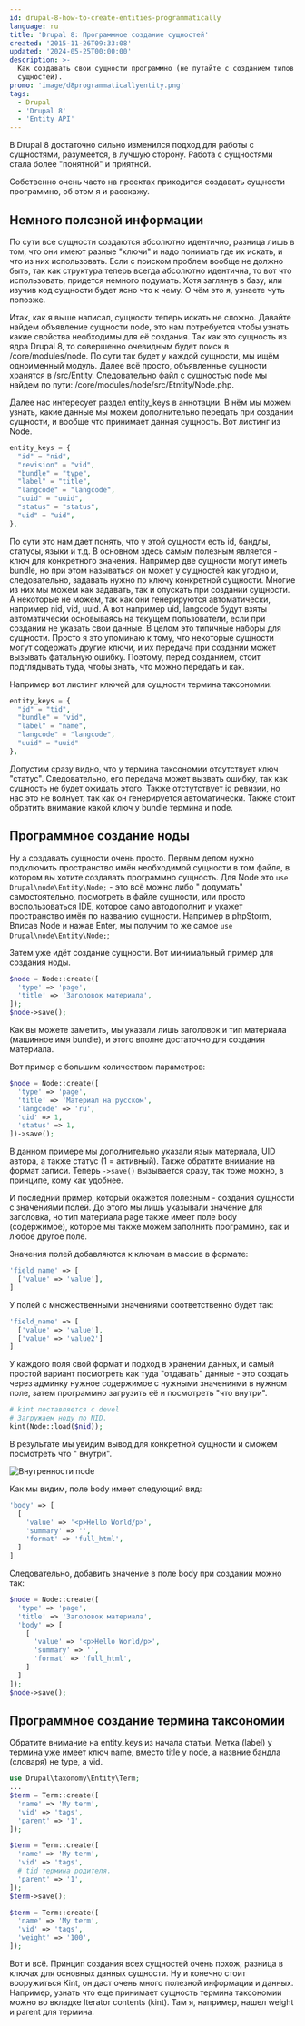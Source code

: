 ```yaml
---
id: drupal-8-how-to-create-entities-programmatically
language: ru
title: 'Drupal 8: Программное создание сущностей'
created: '2015-11-26T09:33:08'
updated: '2024-05-25T00:00:00'
description: >-
  Как создавать свои сущности программно (не путайте с созданием типов
  сущностей).
promo: 'image/d8programmaticallyentity.png'
tags:
  - Drupal
  - 'Drupal 8'
  - 'Entity API'
---
```


В Drupal 8 достаточно сильно изменился подход для работы с сущностями,
разумеется, в лучшую сторону. Работа с сущностями стала более "понятной" и
приятной.

Собственно очень часто на проектах приходится создавать сущности программно, об
этом я и расскажу.

## Немного полезной информации

По сути все сущности создаются абсолютно идентично, разница лишь в том, что они
имеют разные "ключи" и надо понимать где их искать, и что из них использовать.
Если с поиском проблем вообще не должно быть, так как структура теперь всегда
абсолютно идентична, то вот что использовать, придется немного подумать. Хотя
заглянув в базу, или изучив код сущности будет ясно что к чему. О чём это я,
узнаете чуть попозже.

Итак, как я выше написал, сущности теперь искать не сложно. Давайте найдем
объявление сущности node, это нам потребуется чтобы узнать какие свойства
необходимы для её создания. Так как это сущность из ядра Drupal 8, то совершенно
очевидным будет поиск в /core/modules/node. По сути так будет у каждой сущности,
мы ищём одноименный модуль. Далее всё просто, объявленные сущности хранятся в
/src/Entity. Следовательно файл с сущностью node мы найдем по пути:
/core/modules/node/src/Etntity/Node.php.

Далее нас интересует раздел entity_keys в аннотации. В нём мы можем узнать,
какие данные мы можем дополнительно передать при создании сущности, и вообще что
принимает данная сущность. Вот листинг из Node.

```php
entity_keys = {
  "id" = "nid",
  "revision" = "vid",
  "bundle" = "type",
  "label" = "title",
  "langcode" = "langcode",
  "uuid" = "uuid",
  "status" = "status",
  "uid" = "uid",
},
```

По сути это нам дает понять, что у этой сущности есть id, бандлы, статусы, языки
и т.д. В основном здесь самым полезным является - ключ для конкретного значения.
Например две сущности могут иметь bundle, но при этом называться он может у
сущностей как угодно и, следовательно, задавать нужно по ключу конкретной
cущности. Многие из них мы можем как задавать, так и опускать при создании
сущности. А некоторые не можем, так как они генерируются автоматически, например
nid, vid, uuid. А вот например uid, langcode будут взяты автоматически
основываясь на текущем пользователи, если при создании не указать свои данные. В
целом это типичные наборы для сущности. Просто я это упоминаю к тому, что
некоторые сущности могут содержать другие ключи, и их передача при создании
может вызывать фатальную ошибку. Поэтому, перед созданием, стоит подглядывать
туда, чтобы знать, что можно передать и как.

Например вот листинг ключей для сущности термина таксономии:

```php
entity_keys = {
  "id" = "tid",
  "bundle" = "vid",
  "label" = "name",
  "langcode" = "langcode",
  "uuid" = "uuid"
},
```

Допустим сразу видно, что у термина таксономии отсутствует ключ "статус".
Следовательно, его передача может вызвать ошибку, так как сущность не будет
ожидать этого. Также отстутствует id ревизии, но нас это не волнует, так как он
генерируется автоматически. Также стоит обратить внимание какой ключ у bundle
термина и node.

## Программное создание ноды

Ну а создавать сущности очень просто. Первым делом нужно подключить пространство
имён необходимой сущности в том файле, в котором вы хотите создавать программно
сущность. Для Node это `use Drupal\node\Entity\Node;` - это всё можно либо "
додумать" самостоятельно, посмотреть в файле сущности, или просто
воспользоваться IDE, которое само автодополнит и укажет пространство имён по
названию сущности. Например в phpStorm, Вписав Node и нажав Enter, мы получим то
же самое `use Drupal\node\Entity\Node;`;

Затем уже идёт создание сущности. Вот минимальный пример для создания ноды.

```php
$node = Node::create([
  'type' => 'page',
  'title' => 'Заголовок материала',
]);
$node->save();
```

Как вы можете заметить, мы указали лишь заголовок и тип материала (машинное имя
bundle), и этого вполне достаточно для создания материала.

Вот пример с большим количеством параметров:

```php
$node = Node::create([
  'type' => 'page',
  'title' => 'Материал на русском',
  'langcode' => 'ru',
  'uid' => 1,
  'status' => 1,
])->save();
```

В данном примере мы дополнительно указали язык материала, UID автора, а также
статус (1 = активный). Также обратите внимание на формат записи.
Теперь `->save()` вызывается сразу, так тоже можно, в принципе, кому как
удобнее.

И последний пример, который окажется полезным - создания сущности с значениями
полей. До этого мы лишь указывали значение для заголовка, но тип материала page
также имеет поле body (содержимое), которое мы также можем заполнить программно,
как и любое другое поле.

Значения полей добавляются к ключам в массив в формате:

```php
'field_name' => [
  ['value' => 'value'],
]
```

У полей с множественными значениями соответственно будет так:

```php
'field_name' => [
  ['value' => 'value'],
  ['value' => 'value2']
]
```

У каждого поля свой формат и подход в хранении данных, и самый простой вариант
посмотреть как туда "отдавать" данные - это создать через админку нужное
содержимое с нужными значениями в нужном поле, затем программно загрузить её и
посмотреть "что внутри".

```php
# kint поставляется с devel
# Загружаем ноду по NID.
kint(Node::load($nid));
```

В результате мы увидим вывод для конкретной сущности и сможем посмотреть что "
внутри".

![Внутренности node](image/1.png)

Как мы видим, поле body имеет следующий вид:

```php
'body' => [
  [
    'value' => '<p>Hello World/p>',
    'summary' => '',
    'format' => 'full_html',
  ]
]
```

Следовательно, добавить значение в поле body при создании можно так:

```php
$node = Node::create([
  'type' => 'page',
  'title' => 'Заголовок материала',
  'body' => [
    [
      'value' => '<p>Hello World/p>',
      'summary' => '',
      'format' => 'full_html',
    ]
  ]
]);
$node->save();
```

## Программное создание термина таксономии

Обратите внимание на entity_keys из начала статьи. Метка (label) у термина уже
имеет ключ name, вместо title у node, а назвние бандла (словаря) не type, а vid.

```php
use Drupal\taxonomy\Entity\Term;
...
$term = Term::create([
  'name' => 'My term',
  'vid' => 'tags',
  'parent' => '1',
]);
```

```php {"header":"Добавление термина в качестве \"дочернего\"."}
$term = Term::create([
  'name' => 'My term',
  'vid' => 'tags',
  # tid термина родителя.
  'parent' => '1',
]);
$term->save();
```

```php {"header":"Добавление веса для термина"}
$term = Term::create([
  'name' => 'My term',
  'vid' => 'tags',
  'weight' => '100',
]);
```

Вот и всё. Принцип создания всех сущностей очень похож, разница в ключах для
основных данных сущности. Ну и конечно стоит вооружиться Kint, он даст очень
много полезной информации и данных. Например, узнать что еще принимает сущность
термина таксономии можно во вкладке Iterator contents (kint). Там я, например,
нашел weight и parent для термина.
